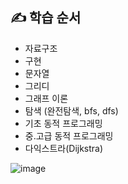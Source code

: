 ## ✍ 학습 순서
- 자료구조
- 구현
- 문자열
- 그리디
- 그래프 이론
- 탐색 (완전탐색, bfs, dfs)
- 기초 동적 프로그래밍
- 중.고급 동적 프로그래밍
- 다익스트라(Dijkstra)

![image](https://github.com/user-attachments/assets/2f698004-126e-40ce-81d0-7d197a691776)
